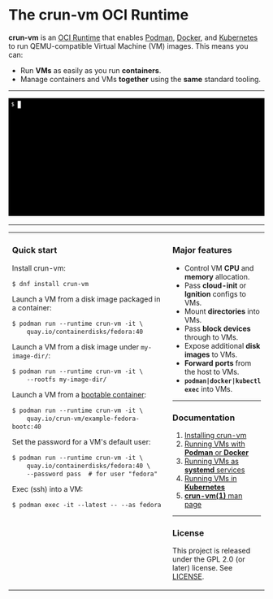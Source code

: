 # The crun-vm OCI Runtime

**crun-vm** is an [OCI Runtime] that enables [Podman], [Docker], and
[Kubernetes] to run QEMU-compatible Virtual Machine (VM) images. This means you
can:

  - Run **VMs** as easily as you run **containers**.
  - Manage containers and VMs **together** using the **same** standard tooling.

---

<p align="center">
  <img src="docs/example.gif" width="680" />
</p>

---

<table>
<tr>
<td width="450" valign="top">

### Quick start

Install crun-vm:

```console
$ dnf install crun-vm
```

Launch a VM from a disk image packaged in a container:

```console
$ podman run --runtime crun-vm -it \
    quay.io/containerdisks/fedora:40
```

Launch a VM from a disk image under `my-image-dir/`:

```console
$ podman run --runtime crun-vm -it \
    --rootfs my-image-dir/
```

Launch a VM from a [bootable container]:

```console
$ podman run --runtime crun-vm -it \
    quay.io/crun-vm/example-fedora-bootc:40
```

Set the password for a VM's default user:

```console
$ podman run --runtime crun-vm -it \
    quay.io/containerdisks/fedora:40 \
    --password pass  # for user "fedora"
```

Exec (ssh) into a VM:

```console
$ podman exec -it --latest -- --as fedora
```

<p></p>
</td>
<td valign="top">

### Major features

  - Control VM **CPU** and **memory** allocation.
  - Pass **cloud-init** or **Ignition** configs to VMs.
  - Mount **directories** into VMs.
  - Pass **block devices** through to VMs.
  - Expose additional **disk images** to VMs.
  - **Forward ports** from the host to VMs.
  - **`podman|docker|kubectl exec`** into VMs.

---

### Documentation

  1. [Installing crun-vm](docs/1-installing.md)
  2. [Running VMs with **Podman** or **Docker**](docs/2-podman-docker.md)
  3. [Running VMs as **systemd** services](docs/3-systemd.md)
  4. [Running VMs in **Kubernetes**](docs/4-kubernetes.md)
  5. [**crun-vm(1)** man page](docs/5-crun-vm.1.ronn)

---

### License

This project is released under the GPL 2.0 (or later) license. See
[LICENSE](LICENSE).

<p></p>
</td>
</tr>
</table>

[bootable container]: https://containers.github.io/bootable
[Docker]: https://www.docker.com/
[Kubernetes]: https://kubernetes.io/
[KubeVirt]: https://kubevirt.io/
[OCI Runtime]: https://github.com/opencontainers/runtime-spec/blob/v1.1.0/spec.md
[Podman]: https://podman.io/
[systemd]: https://systemd.io/
